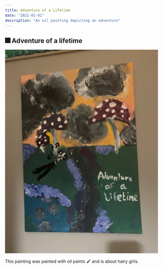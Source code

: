 ```yaml
---
title: Adventure of a Lifetime
date: "2022-01-01"
description: "An oil painting depicting an adventure"
---
```

[comment]: <> (these elements above appear on the home page)
## 🎆 Adventure of a lifetime

![Adventure of a lifetime](./adv_life.jpeg)

This painting was painted with oil paints 🖌️ and is about hairy girls.

